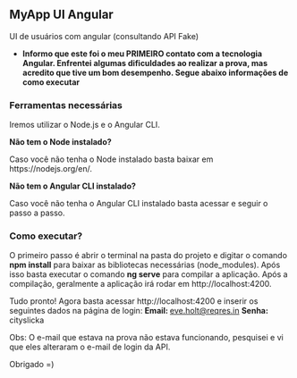 MyApp UI Angular
-----------------------
UI de usuários com angular (consultando API Fake)

* <strong>Informo que este foi o meu PRIMEIRO contato com a tecnologia Angular. Enfrentei algumas dificuldades ao realizar a prova, mas acredito que tive um bom desempenho. Segue abaixo informações de como executar</strong>

<h3>Ferramentas necessárias</h3>
<p>Iremos utilizar o Node.js e o Angular CLI.</p>

<strong>Não tem o Node instalado?</strong>
<p>Caso você não tenha o Node instalado basta baixar em https://nodejs.org/en/.</p>

<strong>Não tem o Angular CLI instalado?</strong>
<p>Caso você não tenha o Angular CLI instalado basta acessar e seguir o passo a passo.</p>

<h3>Como executar?</h3>

<p>O primeiro passo é abrir o terminal na pasta do projeto e digitar o comando <strong>npm install</strong> para baixar as bibliotecas necessárias (node_modules). Após isso basta executar o comando <strong>ng serve</strong> para compilar a aplicação. Após a compilação, geralmente a aplicação irá rodar em http://localhost:4200.</p>

Tudo pronto!
Agora basta acessar http://localhost:4200 e inserir os seguintes dados na página de login:
<strong>Email: </strong>eve.holt@reqres.in
<strong>Senha: </strong>cityslicka


Obs: O e-mail que estava na prova não estava funcionando, pesquisei e vi que eles alteraram o e-mail de login da API.

Obrigado =)
